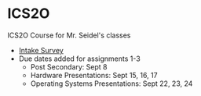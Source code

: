 ICS2O
=====

ICS2O Course for Mr. Seidel's classes

* [Intake Survey](https://docs.google.com/forms/d/1L3RliOHHLfAlCdnqRfsVPs3v2EgrA9q4NAeOPllJC5A/viewform)
* Due dates added for assignments 1-3
  * Post Secondary: Sept 8
  * Hardware Presentations: Sept 15, 16, 17
  * Operating Systems Presentations: Sept 22, 23, 24

